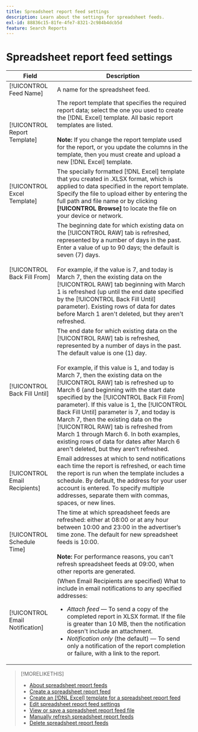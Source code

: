 ```yaml
---
title: Spreadsheet report feed settings
description: Learn about the settings for spreadsheet feeds.
exl-id: 88836c15-81fe-4fe7-8321-2c984b4dcb5d
feature: Search Reports
---
```

# Spreadsheet report feed settings

| Field | Description |
|---|---|
| [!UICONTROL Feed Name] | A name for the spreadsheet feed. |
| [!UICONTROL Report Template] | The report template that specifies the required report data; select the one you used to create the [!DNL Excel] template. All basic report templates are listed.<br><br><b>Note:</b> If you change the report template used for the report, or you update the columns in the template, then you must create and upload a new [!DNL Excel] template. |
| [!UICONTROL Excel Template] | The specially formatted [!DNL Excel] template that you created in .XLSX format, which is applied to data specified in the report template. Specify the file to upload either by entering the full path and file name or by clicking <b>[!UICONTROL Browse]</b> to locate the file on your device or network. |
| [!UICONTROL Back Fill From] | The beginning date for which existing data on the [!UICONTROL RAW] tab is refreshed, represented by a number of days in the past. Enter a value of up to 90 days; the default is seven (7) days.<br><br>For example, if the value is 7, and today is March 7, then the existing data on the [!UICONTROL RAW] tab beginning with March 1 is refreshed (up until the end date specified by the [!UICONTROL Back Fill Until] parameter). Existing rows of data for dates before March 1 aren't deleted, but they aren't refreshed. |
| [!UICONTROL Back Fill Until] |The end date for which existing data on the [!UICONTROL RAW] tab is refreshed, represented by a number of days in the past. The default value is one (1) day.<br><br>For example, if this value is 1, and today is March 7, then the existing data on the [!UICONTROL RAW] tab is refreshed up to March 6 (and beginning with the start date specified by the [!UICONTROL Back Fill From] parameter). If this value is 1, the [!UICONTROL Back Fill Until] parameter is 7, and today is March 7, then the existing data on the [!UICONTROL RAW] tab is refreshed from March 1 through March 6. In both examples, existing rows of data for dates after March 6 aren't deleted, but they aren't refreshed. |
| [!UICONTROL Email Recipients] | Email addresses at which to send notifications each time the report is refreshed, or each time the report is run when the template includes a schedule. By default, the address for your user account is entered. To specify multiple addresses, separate them with commas, spaces, or new lines. |
| [!UICONTROL Schedule Time] | The time at which spreadsheet feeds are refreshed: either at 08:00 or at any hour between 10:00 and 23:00 in the advertiser’s time zone. The default for new spreadsheet feeds is 10:00.<br><br><b>Note:</b> For performance reasons, you can't refresh spreadsheet feeds at 09:00, when other reports are generated. |
| [!UICONTROL Email Notification] | (When Email Recipients are specified) What to include in email notifications to any specified addresses:<ul><li><i>Attach feed</i> &mdash; To send a copy of the completed report in XLSX format. If the file is greater than 10 MB, then the notification doesn't include an attachment.</li><li><i>Notification only</i> (the default) &mdash; To send only a notification of the report completion or failure, with a link to the report.</li></ul> |

>[!MORELIKETHIS]
>
>* [About spreadsheet report feeds](spreadsheet-feed-about.md)
>* [Create a spreadsheet report feed](spreadsheet-feed-create.md)
>* [Create an [!DNL Excel] template for a spreadsheet report feed](spreadsheet-feed-create-excel-template.md)
>* [Edit spreadsheet report feed settings](spreadsheet-feed-edit.md)
>* [View or save a spreadsheet report feed file](spreadsheet-feed-view-or-save.md)
>* [Manually refresh spreadsheet report feeds](spreadsheet-feed-refresh.md)
>* [Delete spreadsheet report feeds](spreadsheet-feed-delete.md)

